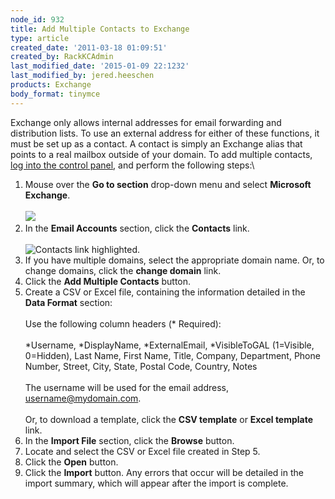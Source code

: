 ```yaml
---
node_id: 932
title: Add Multiple Contacts to Exchange
type: article
created_date: '2011-03-18 01:09:51'
created_by: RackKCAdmin
last_modified_date: '2015-01-09 22:1232'
last_modified_by: jered.heeschen
products: Exchange
body_format: tinymce
---
```


Exchange only allows internal addresses for email forwarding and
distribution lists. To use an external address for either of these
functions, it must be set up as a contact. A contact is simply an
Exchange alias that points to a real mailbox outside of your domain. To
add multiple contacts, [log into the control
panel](https://apps.rackspace.com/?cp), and perform the following
steps:\
  

1.  Mouse over the **Go to section** drop-down menu and select
    **Microsoft Exchange**.\
      \
     ![](http://www.rackspace.com/apps/support/media/cpnavme.gif)
2.  In the **Email Accounts** section, click the **Contacts** link.\
      \
     ![Contacts link
    highlighted.](http://www.rackspace.com/apps/support/media/cp_me_editcontact_002.GIF)
3.  If you have multiple domains, select the appropriate domain name.
    Or, to change domains, click the **change domain** link.
4.  Click the **Add Multiple Contacts** button.
5.  Create a CSV or Excel file, containing the information detailed in
    the **Data Format** section:\
      \
     Use the following column headers (\* Required):\
      \
     \*Username, \*DisplayName, \*ExternalEmail, \*VisibleToGAL
    (1=Visible, 0=Hidden), Last Name, First Name, Title, Company,
    Department, Phone Number, Street, City, State, Postal Code, Country,
    Notes\
      \
     The username will be used for the email address,
    username@mydomain.com.\
      \
     Or, to download a template, click the **CSV template** or **Excel
    template** link.
6.  In the **Import File** section, click the **Browse** button.
7.  Locate and select the CSV or Excel file created in Step 5.
8.  Click the **Open** button.
9.  Click the **Import** button. Any errors that occur will be detailed
    in the import summary, which will appear after the import is
    complete.


